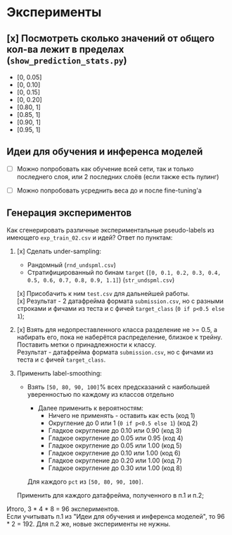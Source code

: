 # Эксперименты
## [x] Посмотреть сколько значений от общего кол-ва лежит в пределах (`show_prediction_stats.py`)
* [0, 0.05]
* [0, 0.10]
* [0, 0.15]
* [0, 0.20]
* [0.80, 1]
* [0.85, 1]
* [0.90, 1]
* [0.95, 1]

## Идеи для обучения и инференса моделей
* [ ] Можно попробовать как обучение всей сети, так и только последнего слоя, или 2 последних слоёв (если также есть пулинг)
* [ ] Можно попробовать усреднить веса до и после fine-tuning'а


## Генерация экспериментов
Как сгенерировать различные экспериментальные pseudo-labels из имеющего `exp_train_02.csv` и идей? Ответ по пунктам:
1) [x] Сделать under-sampling: 
   * Рандомный (`rnd_undspml.csv`)
   * Стратифицированный по бинам `target` (`[0, 0.1, 0.2, 0.3, 0.4, 0.5, 0.6, 0.7, 0.8, 0.9, 1.1]`) (`str_undspml.csv`)
   
   [x] Присобачить к ним `test.csv` для дальнейшей работы.  
   [x] Результат - 2 датафрейма формата `submission.csv`, но с разными строками и фичами из теста и с фичей `target_class` (`0 if p<0.5 else 1`);
2) [x] Взять для недопреставленного класса разделение не >= 0.5, а набирать его, пока не наберётся распределение, близкое к трейну. Поставить метки о принадлежности к классу.  
Результат - датафрейма формата `submission.csv`, но с фичами из теста и с фичей `target_class`.
3) Применить label-smoothing:
   * Взять `[50, 80, 90, 100]`% всех предсказаний с наибольшей уверенностью по каждому из классов отдельно
      * Далее применить к вероятностям:
         * Ничего не применять - оставить как есть     (код 1)
         * Округление до 0 или 1 (`0 if p<0.5 else 1`) (код 2)
         * Гладкое округление до 0.10 или 0.90         (код 3)
         * Гладкое округление до 0.05 или 0.95         (код 4)
         * Гладкое округление до 0.05 или 1.00         (код 5)
         * Гладкое округление до 0.10 или 1.00         (код 6)
         * Гладкое округление до 0.20 или 1.00         (код 7)
         * Гладкое округление до 0.30 или 1.00         (код 8)

      Для каждого `pct` из `[50, 80, 90, 100]`.
   
   Применить для каждого датафрейма, полученного в п.1 и п.2;


Итого, 3 * 4 * 8 = 96 экспериментов.  
Если учитывать п.1 из "Идеи для обучения и инференса моделей", то 96 * 2 = 192. Для п.2 же, новые эксперименты не нужны.  
